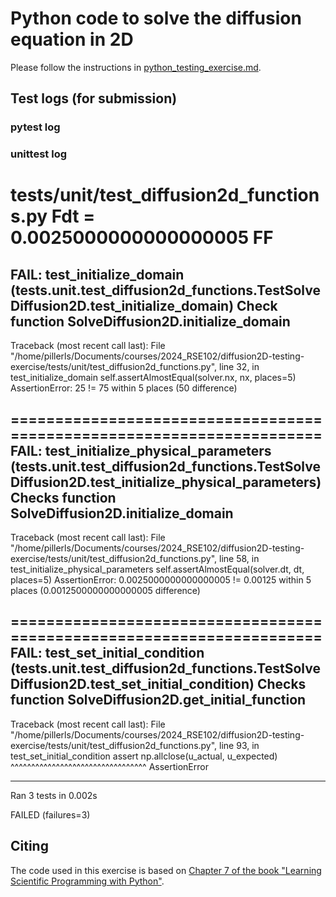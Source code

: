 # Python code to solve the diffusion equation in 2D

Please follow the instructions in [python_testing_exercise.md](https://github.com/RSE-102/Lecture-Material/blob/main/04_testing/python_testing_exercise.md).

## Test logs (for submission)

### pytest log

### unittest log

tests/unit/test_diffusion2d_functions.py
Fdt = 0.0025000000000000005
FF
======================================================================
FAIL: test_initialize_domain (tests.unit.test_diffusion2d_functions.TestSolveDiffusion2D.test_initialize_domain)
Check function SolveDiffusion2D.initialize_domain
----------------------------------------------------------------------
Traceback (most recent call last):
  File "/home/pillerls/Documents/courses/2024_RSE102/diffusion2D-testing-exercise/tests/unit/test_diffusion2d_functions.py", line 32, in test_initialize_domain
    self.assertAlmostEqual(solver.nx, nx, places=5)
AssertionError: 25 != 75 within 5 places (50 difference)

======================================================================
FAIL: test_initialize_physical_parameters (tests.unit.test_diffusion2d_functions.TestSolveDiffusion2D.test_initialize_physical_parameters)
Checks function SolveDiffusion2D.initialize_domain
----------------------------------------------------------------------
Traceback (most recent call last):
  File "/home/pillerls/Documents/courses/2024_RSE102/diffusion2D-testing-exercise/tests/unit/test_diffusion2d_functions.py", line 58, in test_initialize_physical_parameters
    self.assertAlmostEqual(solver.dt, dt, places=5)
AssertionError: 0.0025000000000000005 != 0.00125 within 5 places (0.0012500000000000005 difference)

======================================================================
FAIL: test_set_initial_condition (tests.unit.test_diffusion2d_functions.TestSolveDiffusion2D.test_set_initial_condition)
Checks function SolveDiffusion2D.get_initial_function
----------------------------------------------------------------------
Traceback (most recent call last):
  File "/home/pillerls/Documents/courses/2024_RSE102/diffusion2D-testing-exercise/tests/unit/test_diffusion2d_functions.py", line 93, in test_set_initial_condition
    assert np.allclose(u_actual, u_expected)
           ^^^^^^^^^^^^^^^^^^^^^^^^^^^^^^^^^
AssertionError

----------------------------------------------------------------------
Ran 3 tests in 0.002s

FAILED (failures=3)

## Citing

The code used in this exercise is based on [Chapter 7 of the book "Learning Scientific Programming with Python"](https://scipython.com/book/chapter-7-matplotlib/examples/the-two-dimensional-diffusion-equation/).
